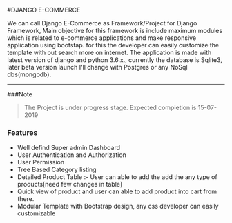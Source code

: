#DJANGO E-COMMERCE

We can call Django E-Commerce  as Framework/Project for Django Framework, Main objective for this framework is  include maximum modules which is related to e-commerce applications and make responsive application  using bootstap. for this the developer can easily customize the template with out search more on internet.  The application is made with latest version of django and python 3.6.x., currently the database is Sqlite3, later beta version launch I'll change with Postgres or any NoSql dbs(mongodb).
*** 
###Note

> The Project is under progress stage. Expected completion is 15-07-2019

### Features

- Well defind Super admin Dashboard
- User Authentication and Authorization
- User Permission 
- Tree Based Category listing
- Detailed Product Table :- User can able to add the add the any type of products[need few changes in table]
- Quick view of product and user can able to add product into cart from there.
- Modular Template with Bootstrap design, any css developer can easily customizable
